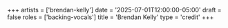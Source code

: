 +++
artists = ['brendan-kelly']
date = '2025-07-01T12:00:00-05:00'
draft = false
roles = ['backing-vocals']
title = 'Brendan Kelly'
type = 'credit'
+++
